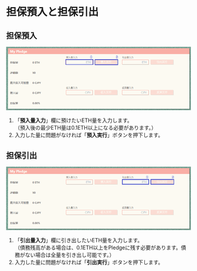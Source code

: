 # 担保預入と担保引出

## 担保預入

![](<../.gitbook/assets/image (8).png>)

1. 「**預入量入力**」欄に預けたいETH量を入力します。\
   （預入後の最少ETH量は0.1ETH以上になる必要があります。）
2. 入力した量に問題がなければ「**預入実行**」ボタンを押下します。

## 担保引出

![](<../.gitbook/assets/image (1).png>)

1. 「**引出量入力**」欄に引き出したいETH量を入力します。\
   （債務残高がある場合は、0.1ETH以上をPledgeに残す必要があります。債務がない場合は全量を引き出し可能です。）
2. 入力した量に問題がなければ「**引出実行**」ボタンを押下します。
